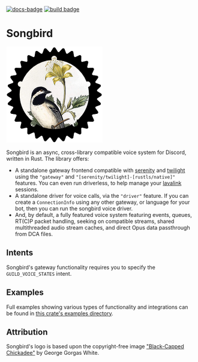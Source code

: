 [![docs-badge][]][docs] [![build badge]][build]

# Songbird

![](songbird.png)

Songbird is an async, cross-library compatible voice system for Discord, written in Rust.
The library offers:
 * A standalone gateway frontend compatible with [serenity] and [twilight] using the
 `"gateway"` and `"[serenity/twilight]-[rustls/native]"` features. You can even run
 driverless, to help manage your [lavalink] sessions.
 * A standalone driver for voice calls, via the `"driver"` feature. If you can create
 a `ConnectionInfo` using any other gateway, or language for your bot, then you
 can run the songbird voice driver.
 * And, by default, a fully featured voice system featuring events, queues, RT(C)P packet
 handling, seeking on compatible streams, shared multithreaded audio stream caches,
 and direct Opus data passthrough from DCA files.

## Intents
Songbird's gateway functionality requires you to specify the `GUILD_VOICE_STATES` intent.

## Examples
Full examples showing various types of functionality and integrations can be found in [this crate's examples directory].

## Attribution

Songbird's logo is based upon the copyright-free image ["Black-Capped Chickadee"] by George Gorgas White.

[serenity]: https://github.com/serenity-rs/serenity
[twilight]: https://github.com/twilight-rs/twilight
["Black-Capped Chickadee"]: https://www.oldbookillustrations.com/illustrations/black-capped-chickadee/
[lavalink]: https://github.com/Frederikam/Lavalink
[this crate's examples directory]: https://github.com/serenity-rs/songbird/tree/current/examples

[build badge]: https://img.shields.io/github/workflow/status/serenity-rs/songbird/Build%20and%20Test%20(Stable)?style=flat-square
[build]: https://github.com/serenity-rs/songbird/actions

[docs-badge]: https://img.shields.io/badge/docs-online-4d76ae.svg?style=flat-square
[docs]: https://serenity-rs.github.io/songbird/current
